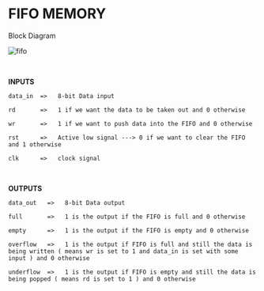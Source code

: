 # FIFO MEMORY

Block Diagram

![fifo](https://user-images.githubusercontent.com/67265356/127986902-62fdf494-3bba-4266-9d02-3be8a3c1d347.png)

<br>

**INPUTS**
    
    data_in  =>   8-bit Data input
      
    rd       =>   1 if we want the data to be taken out and 0 otherwise 
      
    wr       =>   1 if we want to push data into the FIFO and 0 otherwise
    
    rst      =>   Active low signal ---> 0 if we want to clear the FIFO and 1 otherwise

    clk      =>   clock signal
    
<br>    

**OUTPUTS**
    
    data_out   =>   8-bit Data output
    
    full       =>   1 is the output if the FIFO is full and 0 otherwise
    
    empty      =>   1 is the output if the FIFO is empty and 0 otherwise

    overflow   =>   1 is the output if FIFO is full and still the data is being written ( means wr is set to 1 and data_in is set with some input ) and 0 otherwise
    
    underflow  =>   1 is the output if FIFO is empty and still the data is being popped ( means rd is set to 1 ) and 0 otherwise
